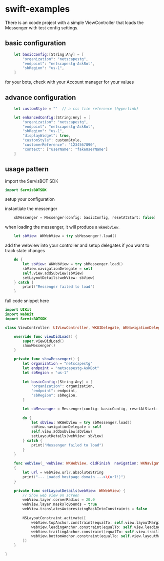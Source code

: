 # swift-examples

There is an xcode project with a simple ViewController that loads the Messenger with test config settings.

## basic configuration

```swift
    let basicConfig:[String:Any] = [
        "organization": "netscapestg",
        "endpoint": "netscapestg-AskBot",
        "sbRegion": "us-1",
    ]
```

for your bots, check with your Account manager for your values

## advance configuration

```swift
    let customStyle = ""  // a css file reference (hyperlink)

    let enhancedConfig:[String:Any] = [
        "organization": "netscapestg",
        "endpoint": "netscapestg-AskBot",
        "sbRegion": "us-1",
        "displayWidget": true,
        "customStyle": customStyle,
        "customerReference": "1234567890",
        "context": ["userName": "fakeUserName"]
    ]
```

## usage pattern

import the ServisBOT SDK

```swift
import ServisBOTSDK
```

setup your configuration

instantiate the messenger

```swift
    sbMessenger = Messenger(config: basicConfig, resetAtStart: false)
```

when loading the messenger, it will produce a `WkWebView`.

```swift
    let sbView: WKWebView = try sbMessenger!.load()
```

add the webview into your controller and setup delegates if you want to track state changes

```swift
    do {
        let sbView: WKWebView = try sbMessenger.load()
        sbView.navigationDelegate = self
        self.view.addSubview(sbView)
        setLayoutDetails(webView: sbView)
    } catch {
        print("Messenger failed to load")
    }
```

full code snippet here
```swift
import UIKit
import WebKit
import ServisBOTSDK

class ViewController: UIViewController, WKUIDelegate, WKNavigationDelegate {

    override func viewDidLoad() {
        super.viewDidLoad()
        showMessenger()
    }

    private func showMessenger() {
        let organization = "netscapestg"
        let endpoint = "netscapestg-AskBot"
        let sbRegion = "us-1"
        
        let basicConfig:[String:Any] = [
            "organization": organization,
            "endpoint": endpoint,
            "sbRegion": sbRegion,
        ]

        let sbMessenger = Messenger(config: basicConfig, resetAtStart: false)
                
        do {
            let sbView: WKWebView = try sbMessenger.load()
            sbView.navigationDelegate = self
            self.view.addSubview(sbView)
            setLayoutDetails(webView: sbView)
        } catch {
            print("Messenger failed to load")
        }
    }
    
    func webView(_ webView: WKWebView, didFinish  navigation: WKNavigation!)
    {
        let url = webView.url?.absoluteString
        print("--- Loaded hostpage domain --->\(url!)")
    }
    
    private func setLayoutDetails(webView: WKWebView) {
        // Show web view on screen
        webView.layer.cornerRadius = 20.0
        webView.layer.masksToBounds = true
        webView.translatesAutoresizingMaskIntoConstraints = false
        
        NSLayoutConstraint.activate([
            webView.topAnchor.constraint(equalTo: self.view.layoutMarginsGuide.topAnchor, constant: 20.0),
            webView.leadingAnchor.constraint(equalTo: self.view.leadingAnchor, constant: 20.0),
            webView.trailingAnchor.constraint(equalTo: self.view.trailingAnchor, constant: -20.0),
            webView.bottomAnchor.constraint(equalTo: self.view.layoutMarginsGuide.bottomAnchor, constant: -20.0),
        ])
    }

}
```
